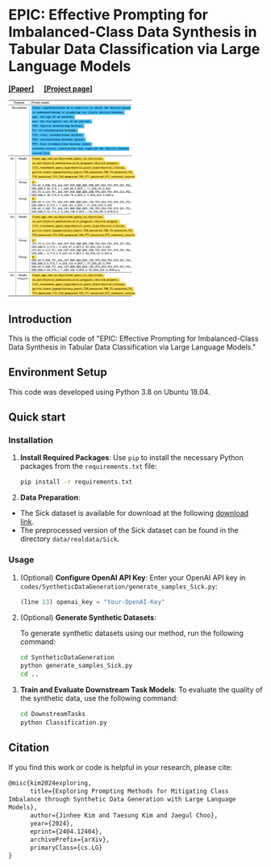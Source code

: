 # EPIC: Effective Prompting for Imbalanced-Class Data Synthesis in Tabular Data Classification via Large Language Models

[<ins>__[Paper]__</ins>](https://arxiv.org/abs/2404.12404) &nbsp; 
&nbsp; 
 [<ins>__[Project page]__</ins>](https://seharanul17.github.io/project-synthetic-tabular-llm/ )


<img src = "table_3.png" width="50%" height="50%">

## Introduction

This is the official code of "EPIC: Effective Prompting for Imbalanced-Class Data Synthesis in Tabular Data Classification via Large Language Models."


## Environment Setup

This code was developed using Python 3.8 on Ubuntu 18.04.

## Quick start

### Installation

1. **Install Required Packages**:
   Use `pip` to install the necessary Python packages from the `requirements.txt` file:
   ```bash
   pip install -r requirements.txt
   ```


2. **Data Preparation**:
- The Sick dataset is available for download at the following [download link](https://www.openml.org/search?type=data&sort=runs&id=38&status=active).  
- The preprocessed version of the Sick dataset can be found in the directory `data/realdata/Sick`.

### Usage

1. (Optional) **Configure OpenAI API Key**: Enter your OpenAI API key in `codes/SyntheticDataGeneration/generate_samples_Sick.py`:

   ```python
   (line 13) openai_key = "Your-OpenAI-Key"
   ```

2. (Optional) **Generate Synthetic Datasets**: 

   To generate synthetic datasets using our method, run the following command:

   ```bash
   cd SyntheticDataGeneration
   python generate_samples_Sick.py
   cd ..
   ```

3. **Train and Evaluate Downstream Task Models**:
   To evaluate the quality of the synthetic data, use the following command:

   ```bash
   cd DownstreamTasks
   python Classification.py    
   ```


## Citation

If you find this work or code is helpful in your research, please cite:
```
@misc{kim2024exploring,
      title={Exploring Prompting Methods for Mitigating Class Imbalance through Synthetic Data Generation with Large Language Models}, 
      author={Jinhee Kim and Taesung Kim and Jaegul Choo},
      year={2024},
      eprint={2404.12404},
      archivePrefix={arXiv},
      primaryClass={cs.LG}
}
```
